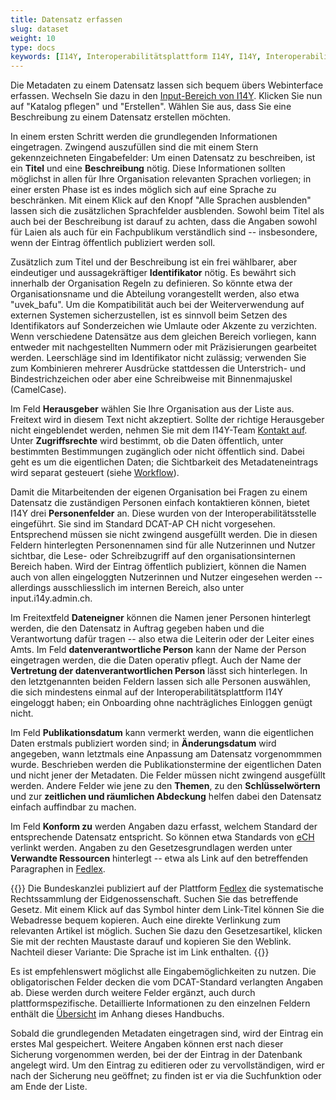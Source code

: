 ```yaml
---
title: Datensatz erfassen
slug: dataset
weight: 10
type: docs
keywords: [I14Y, Interoperabilitätsplattform I14Y, I14Y, Interoperabilität, Datensatz, Dataset, Erfassen, Erfassung, Inventar, Katalog]
---
```


Die Metadaten zu einem Datensatz lassen sich bequem übers Webinterface erfassen. Wechseln Sie dazu in den [Input-Bereich von I14Y](https://input.i14y.admin.ch). Klicken Sie nun auf "Katalog pflegen" und "Erstellen". Wählen Sie aus, dass Sie eine Beschreibung zu einem Datensatz erstellen möchten. 

In einem ersten Schritt werden die grundlegenden Informationen eingetragen. Zwingend auszufüllen sind die mit einem Stern gekennzeichneten Eingabefelder: Um einen Datensatz zu beschreiben, ist ein __Titel__ und eine __Beschreibung__ nötig. Diese Informationen sollten möglichst in allen für Ihre Organisation relevanten Sprachen vorliegen; in einer ersten Phase ist es indes möglich sich auf eine Sprache zu beschränken. Mit einem Klick auf den Knopf "Alle Sprachen ausblenden" lassen sich die zusätzlichen Sprachfelder ausblenden. Sowohl beim Titel als auch bei der Beschreibung ist darauf zu achten, dass die Angaben sowohl für Laien als auch für ein Fachpublikum verständlich sind -- insbesondere, wenn der Eintrag öffentlich publiziert werden soll. 

Zusätzlich zum Titel und der Beschreibung ist ein frei wählbarer, aber eindeutiger und aussagekräftiger __Identifikator__ nötig. Es bewährt sich innerhalb der Organisation Regeln zu definieren. So könnte etwa der Organisationsname und die Abteilung vorangestellt werden, also etwa "uvek_bafu". Um die Kompatibilität auch bei der Weiterverwendung auf externen Systemen sicherzustellen, ist es sinnvoll beim Setzen des Identifikators auf Sonderzeichen wie Umlaute oder Akzente zu verzichten. Wenn verschiedene Datensätze aus dem gleichen Bereich vorliegen, kann entweder mit nachgestellten Nummern oder mit Präzisierungen gearbeitet werden. Leerschläge sind im Identifikator nicht zulässig; verwenden Sie zum Kombinieren mehrerer Ausdrücke stattdessen die Unterstrich- und Bindestrichzeichen oder aber eine Schreibweise mit Binnenmajuskel (CamelCase). 

Im Feld __Herausgeber__ wählen Sie Ihre Organisation aus der Liste aus. Freitext wird in diesem Text nicht akzeptiert. Sollte der richtige Herausgeber nicht eingeblendet werden, nehmen Sie mit dem I14Y-Team [Kontakt auf](mailto:i14y@bfs.admin.ch). Unter __Zugriffsrechte__ wird bestimmt, ob die Daten öffentlich, unter bestimmten Bestimmungen zugänglich oder nicht öffentlich sind. Dabei geht es um die eigentlichen Daten; die Sichtbarkeit des Metadateneintrags wird separat gesteuert (siehe [Workflow](/handbook/de/gouvernanz/arbeitsablauf)).

Damit die Mitarbeitenden der eigenen Organisation bei Fragen zu einem Datensatz die zuständigen Personen einfach kontaktieren können, bietet I14Y drei __Personenfelder__ an. Diese wurden von der Interoperabilitätsstelle eingeführt. Sie sind im Standard DCAT-AP CH nicht vorgesehen. Entsprechend müssen sie nicht zwingend ausgefüllt werden. Die in diesen Feldern hinterlegten Personennamen sind für alle Nutzerinnen und Nutzer sichtbar, die Lese- oder Schreibzugriff auf den organisationsinternen Bereich haben. Wird der Eintrag öffentlich publiziert, können die Namen auch von allen eingeloggten Nutzerinnen und Nutzer eingesehen werden -- allerdings ausschliesslich im internen Bereich, also unter input.i14y.admin.ch.  

Im Freitextfeld __Dateneigner__ können die Namen jener Personen hinterlegt werden, die den Datensatz in Auftrag gegeben haben und die Verantwortung dafür tragen -- also etwa die Leiterin oder der Leiter eines Amts. Im Feld __datenverantwortliche Person__ kann der Name der Person eingetragen werden, die die Daten operativ pflegt. Auch der Name der __Vertretung der datenverantwortlichen Person__ lässt sich hinterlegen. In den letztgenannten beiden Feldern lassen sich alle Personen auswählen, die sich mindestens einmal auf der Interoperabilitätsplattform I14Y eingeloggt haben; ein Onboarding ohne nachträgliches Einloggen genügt nicht. 

Im Feld __Publikationsdatum__ kann vermerkt werden, wann die eigentlichen Daten erstmals publiziert worden sind; in __Änderungsdatum__ wird angegeben, wann letztmals eine Anpassung am Datensatz vorgenommmen wurde. Beschrieben werden die Publikationstermine der eigentlichen Daten und nicht jener der Metadaten. Die Felder müssen nicht zwingend ausgefüllt werden. Andere Felder wie jene zu den __Themen__, zu den __Schlüsselwörtern__ und zur __zeitlichen und räumlichen Abdeckung__ helfen dabei den Datensatz einfach auffindbar zu machen. 

Im Feld __Konform zu__ werden Angaben dazu erfasst, welchem Standard der entsprechende Datensatz entspricht. So können etwa Standards von [eCH](https://ech.swiss) verlinkt werden. Angaben zu den Gesetzesgrundlagen werden unter __Verwandte Ressourcen__ hinterlegt -- etwa als Link auf den betreffenden Paragraphen in [Fedlex](https://www.fedlex.admin.ch/). 

{{<alert title="So verlinken Sie direkt zu einem Paragraphen auf Fedlex" color="success">}}
Die Bundeskanzlei publiziert auf der Plattform [Fedlex](https://www.fedlex.admin.ch) die systematische Rechtssammlung der Eidgenossenschaft. Suchen Sie das betreffende Gesetz. Mit einem Klick auf das Symbol hinter dem Link-Titel können Sie die Webadresse bequem kopieren. Auch eine direkte Verlinkung zum relevanten Artikel ist möglich. Suchen Sie dazu den Gesetzesartikel, klicken Sie mit der rechten Maustaste darauf und kopieren Sie den Weblink. Nachteil dieser Variante: Die Sprache ist im Link enthalten. 
{{</alert>}}

Es ist empfehlenswert möglichst alle Eingabemöglichkeiten zu nutzen. Die obligatorischen Felder decken die vom DCAT-Standard verlangten Angaben ab. Diese werden durch weitere Felder ergänzt, auch durch plattformspezifische. Detaillierte Informationen zu den einzelnen Feldern enthält die [Übersicht](/handbook/de/anhang/eingabefelder) im Anhang dieses Handbuchs.

Sobald die grundlegenden Metadaten eingetragen sind, wird der Eintrag ein erstes Mal gespeichert. Weitere Angaben können erst nach dieser Sicherung vorgenommen werden, bei der der Eintrag in der Datenbank angelegt wird. Um den Eintrag zu editieren oder zu vervollständigen, wird er nach der Sicherung neu geöffnet; zu finden ist er via die Suchfunktion oder am Ende der Liste. 
